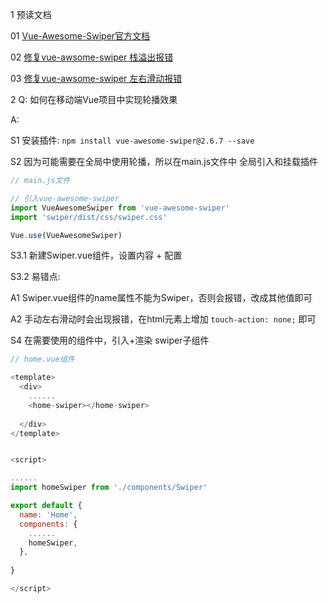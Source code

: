 1 预读文档

01 [Vue-Awesome-Swiper官方文档](https://github.com/surmon-china/vue-awesome-swiper)

02 [修复vue-awsome-swiper 栈溢出报错](https://www.cnblogs.com/ydfqixn/p/10402395.html)

03 [修复vue-awsome-swiper 左右滑动报错](https://github.com/surmon-china/vue-awesome-swiper/issues/423)

2 Q: 如何在移动端Vue项目中实现轮播效果

A:

S1 安装插件: `npm install vue-awesome-swiper@2.6.7 --save`

S2 因为可能需要在全局中使用轮播，所以在main.js文件中 全局引入和挂载插件

```js
// main.js文件

// 引入vue-awesome-swiper
import VueAwesomeSwiper from 'vue-awesome-swiper'
import 'swiper/dist/css/swiper.css'

Vue.use(VueAwesomeSwiper)
```


S3.1 新建Swiper.vue组件，设置内容 + 配置

S3.2 易错点:

A1 Swiper.vue组件的name属性不能为Swiper，否则会报错，改成其他值即可  

A2 手动左右滑动时会出现报错，在html元素上增加 `touch-action: none;` 即可 




S4 在需要使用的组件中，引入+渲染 swiper子组件

```js
// home.vue组件

<template>
  <div>
    ......
    <home-swiper></home-swiper>
    
  </div>
</template>


<script>

......
import homeSwiper from './components/Swiper'

export default {
  name: 'Home',
  components: {
    ......
    homeSwiper,
  },
  
}

</script>
```



